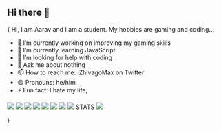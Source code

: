 ## Hi there 👋

{
Hi, I am Aarav and I am a student. My hobbies are gaming and coding...
- 🔭 I’m currently working on improving my gaming skills
- 🌱 I’m currently learning JavaScript
- 🤔 I’m looking for help with coding
- 💬 Ask me about nothing
- 📫 How to reach me: iZhivagoMax on Twitter
- 😄 Pronouns: he/him
- ⚡ Fun fact: I hate my life;
<img src = "https://img.shields.io/badge/PlayStation-003791?style=for-the-badge&logo=playstation&logoColor=white"/>
<img src = "https://img.shields.io/badge/Nintendo_Switch-E60012?style=for-the-badge&logo=nintendo-switch&logoColor=white"/>
<img src = "https://img.shields.io/badge/FIFA-B7312F?style=for-the-badge&logo=fifa&logoColor=white"/>
<img src = "https://img.shields.io/badge/Xbox-107C10?style=for-the-badge&logo=xbox&logoColor=white"/>
<img src = "https://img.shields.io/badge/JavaScript-F7DF1E?style=for-the-badge&logo=javascript&logoColor=black"/>
<img src = "https://img.shields.io/badge/Windows-0078D6?style=for-the-badge&logo=windows&logoColor=white"/>
<img src = "https://img.shields.io/badge/iOS-000000?style=for-the-badge&logo=ios&logoColor=white"/>
<img src = "https://aleen42.github.io/badges/src/koenigsegg.svg"/>
STATS

<img src = "https://github-readme-stats.vercel.app/api?username=DarkStar201&theme=blue-green"/>

}
